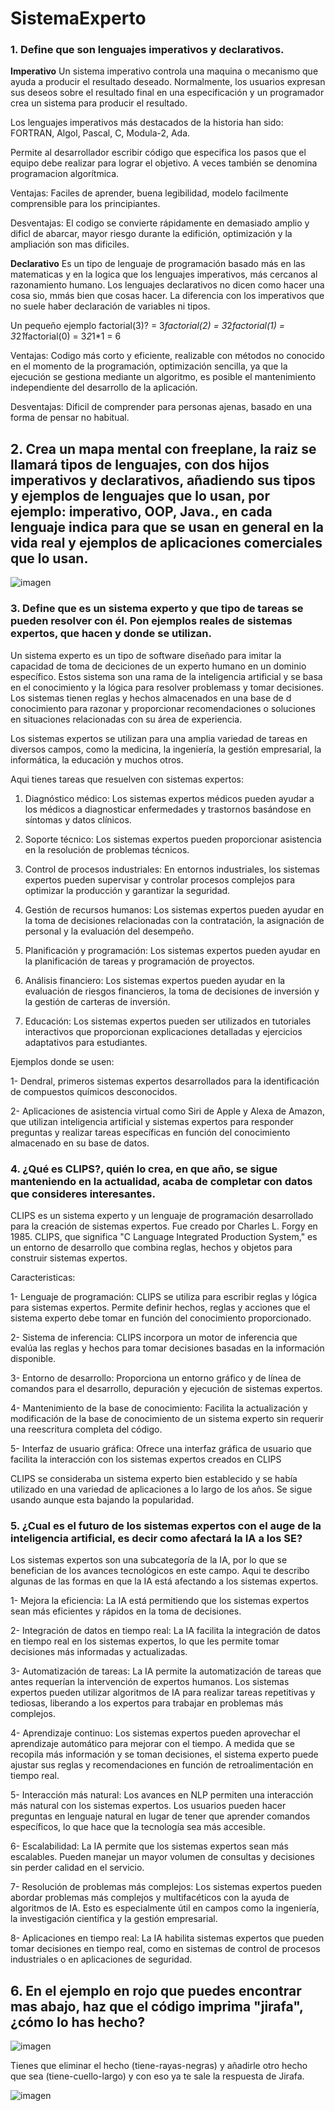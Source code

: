 # SistemaExperto

### **1. Define que son lenguajes imperativos y declarativos.**

**Imperativo**
Un sistema imperativo controla una maquina o mecanismo que ayuda a producir el resultado deseado. Normalmente, los usuarios expresan sus deseos sobre el resultado final en una especificación y un programador crea un sistema para producir el resultado.

Los lenguajes imperativos más destacados de la historia han sido: FORTRAN, Algol,
Pascal, C, Modula-2, Ada.

Permite al desarrollador escribir código que especifica los pasos que el equipo debe realizar para lograr el objetivo. A veces también se denomina programacion algorítmica.

Ventajas: Faciles de aprender, buena legibilidad, modelo facilmente comprensible para los principiantes.

Desventajas: El codigo se convierte rápidamente en demasiado amplio y dificl de abarcar, mayor riesgo durante la edifición, optimización y la ampliación son mas dificiles.

**Declarativo**
Es un tipo de lenguaje de programación basado más en las matematicas y en la logica que los lenguajes imperativos, más cercanos al razonamiento humano. Los lenguajes declarativos no dicen como hacer una cosa sio, mmás bien que cosas hacer. La diferencia con los imperativos que no suele haber declaración de variables ni tipos.

Un pequeño ejemplo  factorial(3)? = 3*factorial(2) = 3*2*factorial(1) = 3*2*1*factorial(0) = 3*2*1*1 = 6

Ventajas: Codigo más corto y eficiente, realizable con métodos no conocido en el momento de la programación, optimización sencilla, ya que la ejecución se gestiona mediante un algoritmo, es posible el mantenimiento independiente del desarrollo de la aplicación.

Desventajas: Dificil de comprender para personas ajenas, basado en una forma de pensar no habitual.


## **2. Crea un mapa mental con freeplane, la raiz se llamará tipos de lenguajes, con dos hijos imperativos y declarativos, añadiendo sus tipos y ejemplos de lenguajes que lo usan, por ejemplo: imperativo, OOP, Java., en cada lenguaje indica para que se usan en general en la vida real y ejemplos de aplicaciones comerciales que lo usan.**

![imagen](https://github.com/Racriberny/SistemaExperto/assets/90463533/8ffca096-de25-48de-b92a-80cd6bcb31b3)


### **3. Define que es un sistema experto y que tipo de tareas se pueden resolver con él. Pon ejemplos reales de sistemas expertos, que hacen y donde se utilizan.**

Un sistema experto es un tipo de software diseñado para imitar la capacidad de toma de deciciones de un experto humano en un dominio específico. Estos sistema son una rama de la inteligencia artificial y se basa en el conocimiento y la lógica para resolver problemass y tomar decisiones. Los sistemas tienen reglas y hechos almacenados en una base de d conocimiento para razonar y proporcionar recomendaciones o soluciones en situaciones relacionadas con su área de experiencia.

Los sistemas expertos se utilizan para una amplia variedad de tareas en diversos campos, como la medicina, la ingeniería, la gestión empresarial, la informática, la educación y muchos otros.

Aqui tienes tareas que resuelven con sistemas expertos:

1. Diagnóstico médico: Los sistemas expertos médicos pueden ayudar a los médicos a diagnosticar enfermedades y trastornos basándose en síntomas y datos clínicos.
   
2. Soporte técnico: Los sistemas expertos pueden proporcionar asistencia en la resolución de problemas técnicos.
   
3. Control de procesos industriales: En entornos industriales, los sistemas expertos pueden supervisar y controlar procesos complejos para optimizar la producción y garantizar la seguridad.
   
4. Gestión de recursos humanos: Los sistemas expertos pueden ayudar en la toma de decisiones relacionadas con la contratación, la asignación de personal y la evaluación del desempeño.

5. Planificación y programación: Los sistemas expertos pueden ayudar en la planificación de tareas y programación de proyectos.

6. Análisis financiero: Los sistemas expertos pueden ayudar en la evaluación de riesgos financieros, la toma de decisiones de inversión y la gestión de carteras de inversión.

7. Educación: Los sistemas expertos pueden ser utilizados en tutoriales interactivos que proporcionan explicaciones detalladas y ejercicios adaptativos para estudiantes.

Ejemplos donde se usen: 

1- Dendral, primeros sistemas expertos desarrollados para la identificación de compuestos químicos desconocidos.

2- Aplicaciones de asistencia virtual como Siri de Apple y Alexa de Amazon, que utilizan inteligencia artificial y sistemas expertos para responder preguntas y realizar tareas específicas en función del conocimiento almacenado en su base de datos.

### **4. ¿Qué es CLIPS?, quién lo crea, en que año, se sigue manteniendo en la actualidad, acaba de completar con datos que consideres interesantes.**

CLIPS es un sistema experto y un lenguaje de programación desarrollado para la creación de sistemas expertos. Fue creado por Charles L. Forgy en 1985. CLIPS, que significa "C Language Integrated Production System," es un entorno de desarrollo que combina reglas, hechos y objetos para construir sistemas expertos.

Caracteristicas: 

1- Lenguaje de programación: CLIPS se utiliza para escribir reglas y lógica para sistemas expertos. Permite definir hechos, reglas y acciones que el sistema experto debe tomar en función del conocimiento proporcionado.

2- Sistema de inferencia: CLIPS incorpora un motor de inferencia que evalúa las reglas y hechos para tomar decisiones basadas en la información disponible.

3- Entorno de desarrollo: Proporciona un entorno gráfico y de línea de comandos para el desarrollo, depuración y ejecución de sistemas expertos.

4- Mantenimiento de la base de conocimiento: Facilita la actualización y modificación de la base de conocimiento de un sistema experto sin requerir una reescritura completa del código.

5- Interfaz de usuario gráfica: Ofrece una interfaz gráfica de usuario que facilita la interacción con los sistemas expertos creados en CLIPS

CLIPS se consideraba un sistema experto bien establecido y se había utilizado en una variedad de aplicaciones a lo largo de los años. Se sigue usando aunque esta bajando la popularidad.

### **5. ¿Cual es el futuro de los sistemas expertos con el auge de la inteligencia artificial, es decir como afectará la IA a los SE?**

Los sistemas expertos son una subcategoría de la IA, por lo que se benefician de los avances tecnológicos en este campo. Aqui te describo algunas de las formas en que la IA está afectando a los sistemas expertos.

1- Mejora la eficiencia: La IA está permitiendo que los sistemas expertos sean más eficientes y rápidos en la toma de decisiones. 

2- Integración de datos en tiempo real: La IA facilita la integración de datos en tiempo real en los sistemas expertos, lo que les permite tomar decisiones más informadas y actualizadas. 

3- Automatización de tareas: La IA permite la automatización de tareas que antes requerían la intervención de expertos humanos. Los sistemas expertos pueden utilizar algoritmos de IA para realizar tareas repetitivas y tediosas, liberando a los expertos para trabajar en problemas más complejos.

4- Aprendizaje continuo: Los sistemas expertos pueden aprovechar el aprendizaje automático para mejorar con el tiempo. A medida que se recopila más información y se toman decisiones, el sistema experto puede ajustar sus reglas y recomendaciones en función de retroalimentación en tiempo real.

5- Interacción más natural: Los avances en NLP permiten una interacción más natural con los sistemas expertos. Los usuarios pueden hacer preguntas en lenguaje natural en lugar de tener que aprender comandos específicos, lo que hace que la tecnología sea más accesible.

6- Escalabilidad: La IA permite que los sistemas expertos sean más escalables. Pueden manejar un mayor volumen de consultas y decisiones sin perder calidad en el servicio.

7- Resolución de problemas más complejos: Los sistemas expertos pueden abordar problemas más complejos y multifacéticos con la ayuda de algoritmos de IA. Esto es especialmente útil en campos como la ingeniería, la investigación científica y la gestión empresarial.

8- Aplicaciones en tiempo real: La IA habilita sistemas expertos que pueden tomar decisiones en tiempo real, como en sistemas de control de procesos industriales o en aplicaciones de seguridad.

## **6. En el ejemplo en rojo que puedes encontrar mas abajo, haz que el código imprima "jirafa", ¿cómo lo has hecho?**


![imagen](https://github.com/Racriberny/SistemaExperto/assets/90463533/c82925d3-2b8e-40ee-a73e-38af661a4bfa)


Tienes que eliminar el hecho (tiene-rayas-negras) y añadirle otro hecho que sea (tiene-cuello-largo) y con eso ya te sale la respuesta de Jirafa.

![imagen](https://github.com/Racriberny/SistemaExperto/assets/90463533/50c2c3e5-5b9b-4183-9dae-261d5a258f09)

